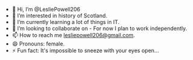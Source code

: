 - 👋 Hi, I’m @LesliePowell206
- 👀 I’m interested in history of Scotland.
- 🌱 I’m currently learning a lot of things in IT.
- 💞️ I’m looking to collaborate on - For now I plan to work independently.
- 📫 How to reach me lesliepowell206@gmail.com.
- 😄 Pronouns: female.
- ⚡ Fun fact: It's impossible to sneeze with your eyes open...

<!---
LesliePowell206/LesliePowell206 is a ✨ special ✨ repository because its `README.md` (this file) appears on your GitHub profile.
You can click the Preview link to take a look at your changes.
--->
